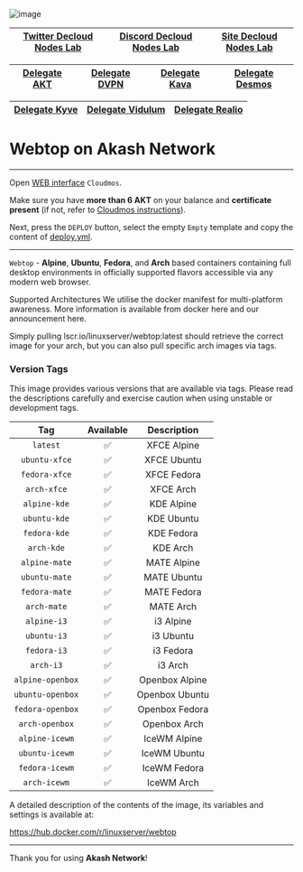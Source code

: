 ![image](https://github.com/Dimokus88/awesome-akash/assets/23629420/7d65c5b3-1027-4008-9899-0911c8ed8552)


| [Twitter Decloud Nodes Lab](https://twitter.com/NodesLab) | [Discord Decloud Nodes Lab](https://discord.gg/rPENzerwZ8) | [Site Decloud Nodes Lab](declab.pro)|
|:--:|:--:|:--:|
  
| [Delegate AKT](https://restake.app/akash/akashvaloper1ax4c40gn3s74xxm75g6cmts3fw7rq64gq0kaj4) | [Delegate DVPN](https://restake.app/sentinel/sentvaloper1ax4c40gn3s74xxm75g6cmts3fw7rq64grgugsr) | [Delegate Kava](https://restake.app/kava/kavavaloper1mrd5kqtq28p39wcrkm8tk8avtn57arrurxfah0) | [Delegate Desmos](https://restake.app/desmos/desmosvaloper1fkpnxtn4nvm27zkpyuvcz3rpa9rzxm70q4v8sn) | 
|:--:|:--:|:--:|:--:|

|[Delegate Kyve](https://restake.app/kyve/kyvevaloper1ax4c40gn3s74xxm75g6cmts3fw7rq64gzgc27r) | [Delegate Vidulum](https://restake.app/vidulum/vdlvaloper1nuphu4p06dlgx2se0w58z5c7yv00r5gle0h5gs) | [Delegate Realio](https://restake.app/realio/realiovaloper1chee8l82uxqfduxr8x0pfrp9psl08cy4a20m0u) | 
|:--:|:--:|:--:|
  




# Webtop on Akash Network

</div>

___

Open [WEB interface](https://deploy.cloudmos.io/) `Cloudmos`.

Make sure you have **more than 6 AKT** on your balance and **certificate present** (if not, refer to [Cloudmos instructions](https://github.com/DecloudNodesLab/Guides/blob/main/English/Cloudmos.md)).

Next, press the `DEPLOY` button, select the empty `Empty` template and copy the content of [deploy.yml](https://github.com/DecloudNodesLab/Projects/blob/main/Software/Webtop/deploy.yml).

___

`Webtop` - **Alpine**, **Ubuntu**, **Fedora**, and **Arch** based containers containing full desktop environments in officially supported flavors accessible via any modern web browser.

Supported Architectures
We utilise the docker manifest for multi-platform awareness. More information is available from docker here and our announcement here.

Simply pulling lscr.io/linuxserver/webtop:latest should retrieve the correct image for your arch, but you can also pull specific arch images via tags.

### Version Tags

This image provides various versions that are available via tags. Please read the descriptions carefully and exercise caution when using unstable or development tags.

| Tag |	Available	| Description|
| :-----: | :-----: |  :-----: |   
|`latest`|✅| XFCE Alpine |
|`ubuntu-xfce`|	✅|	XFCE Ubuntu |
|`fedora-xfce`|	✅|	XFCE Fedora |
|`arch-xfce`|	✅|	XFCE Arch |
|`alpine-kde`|	✅|	KDE Alpine |
|`ubuntu-kde`|	✅|	KDE Ubuntu |
|`fedora-kde`|	✅	|KDE Fedora |
|`arch-kde`|	✅	|KDE Arch <br/>
|`alpine-mate`|	✅	|MATE Alpine <br/>
|`ubuntu-mate`|	✅|	MATE Ubuntu <br/>
|`fedora-mate`|	✅|	MATE Fedora <br/>
|`arch-mate`|	✅|	MATE Arch <br/>
|`alpine-i3`|	✅|	i3 Alpine <br/>
|`ubuntu-i3`|	✅	|i3 Ubuntu <br/>
|`fedora-i3`|	✅	|i3 Fedora <br/>
|`arch-i3`|	✅	|i3 Arch <br/>
|`alpine-openbox`|	✅|	Openbox Alpine <br/>
|`ubuntu-openbox`|	✅|	Openbox Ubuntu <br/>
|`fedora-openbox`|	✅|	Openbox Fedora <br/>
|`arch-openbox`|	✅|	Openbox Arch <br/>
|`alpine-icewm`|	✅|	IceWM Alpine <br/>
|`ubuntu-icewm`|	✅|	IceWM Ubuntu <br/>
|`fedora-icewm`|	✅|	IceWM Fedora <br/>
|`arch-icewm`|	✅|	IceWM Arch <br/> 

A detailed description of the contents of the image, its variables and settings is available at:

https://hub.docker.com/r/linuxserver/webtop

___

Thank you for using **Akash Network**!
